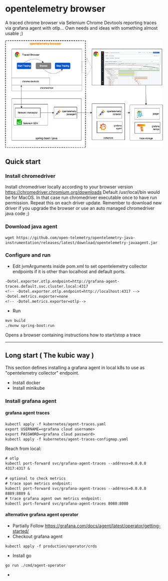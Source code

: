 # opentelemetry browser

A traced chrome browser via Selenium Chrome Devtools reporting traces via grafana agent with otlp...  Own needs and ideas with something almost usable ;)

![](opentelemetry-browser-architecture.drawio.png)
## Quick start 

### Install chromedriver
Install chromedriver locally according to your browser version https://chromedriver.chromium.org/downloads
Default /usr/local/bin would be for MacOS. In that case run chromedriver executable once to have run permission. 
Repeat this on each driver update. Remember to download new driver if you upgrade the browser or use an auto managed chromedriver java code ;)

### Download java agent
```shell
wget https://github.com/open-telemetry/opentelemetry-java-instrumentation/releases/latest/download/opentelemetry-javaagent.jar
```

### Configure and run
- Edit jvmArguments inside pom.xml to set opentelemetry collector endpoints if it is other than localhost and default ports. 
```
-Dotel.exporter.otlp.endpoint=http://grafana-agent-traces.default.svc.cluster.local:4317
<!-- -Dotel.exporter.otlp.endpoint=http://localhost:4317 -->
-Dotel.metrics.exporter=none
<!-- -Dotel.metrics.exporter=otlp-->
```
- Run
```shell
mvn build
./mvnw spring-boot:run
```
Opens a browser containing instructions how to start/stop a trace

---
## Long start ( The kubic way )

This section defines installing a grafana agent in local k8s to use as "opentelemetry collector" endpoint. 

- Install docker
- Install minikube

### Install grafana agent 
#### grafana agent traces
```shell
kubectl apply -f kubernetes/agent-traces.yaml
export USERNAME=<grafana cloud username>
export PASSWORD=<grafana cloud password>
kubectl apply -f kubernetes/agent-traces-configmap.yaml
```
Reach from local:
```shell
# otlp
kubectl port-forward svc/grafana-agent-traces --address=0.0.0.0 4317:4317 &

# optional to check metrics
# trace span metrics endpoint:
kubectl port-forward svc/grafana-agent-traces --address=0.0.0.0 8889:8889 &
# trace grafana agent own metrics endpoint:
kubectl port-forward svc/grafana-agent-traces 8080:8080

```






#### alternative grafana agent operator
  - Partially Follow https://grafana.com/docs/agent/latest/operator/getting-started/ 
  - Checkout grafana agent
  ```shell
  kubectl apply -f production/operator/crds
  ```
  - Install go
  ```shell
  go run ./cmd/agent-operator
  ```
  - 
